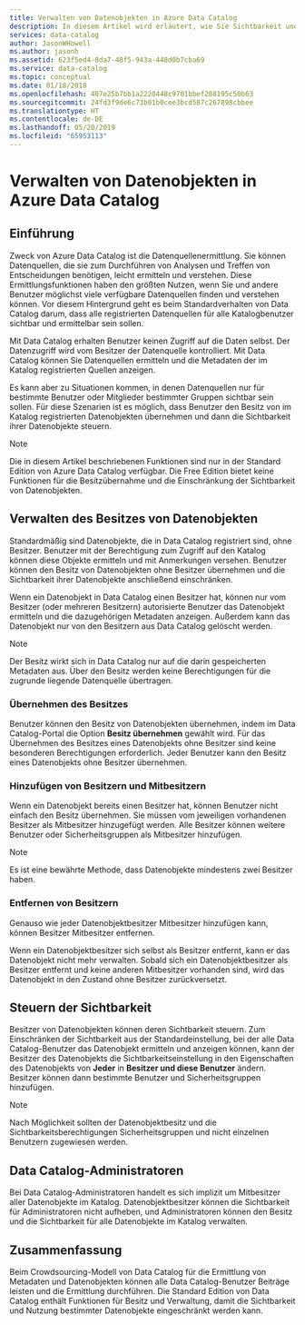```yaml
---
title: Verwalten von Datenobjekten in Azure Data Catalog
description: In diesem Artikel wird erläutert, wie Sie Sichtbarkeit und Besitz von Datenobjekten steuern, die in Azure Data Catalog registriert sind.
services: data-catalog
author: JasonWHowell
ms.author: jasonh
ms.assetid: 623f5ed4-8da7-48f5-943a-448d0b7cba69
ms.service: data-catalog
ms.topic: conceptual
ms.date: 01/18/2018
ms.openlocfilehash: 407e25b7bb1a2220448c9701bbef208195c50b63
ms.sourcegitcommit: 24fd3f9de6c73b01b0cee3bcd587c267898cbbee
ms.translationtype: HT
ms.contentlocale: de-DE
ms.lasthandoff: 05/20/2019
ms.locfileid: "65953113"
---
```

# <a name="manage-data-assets-in-azure-data-catalog"></a>Verwalten von Datenobjekten in Azure Data Catalog
## <a name="introduction"></a>Einführung
Zweck von Azure Data Catalog ist die Datenquellenermittlung. Sie können Datenquellen, die sie zum Durchführen von Analysen und Treffen von Entscheidungen benötigen, leicht ermitteln und verstehen. Diese Ermittlungsfunktionen haben den größten Nutzen, wenn Sie und andere Benutzer möglichst viele verfügbare Datenquellen finden und verstehen können. Vor diesem Hintergrund geht es beim Standardverhalten von Data Catalog darum, dass alle registrierten Datenquellen für alle Katalogbenutzer sichtbar und ermittelbar sein sollen.

Mit Data Catalog erhalten Benutzer keinen Zugriff auf die Daten selbst. Der Datenzugriff wird vom Besitzer der Datenquelle kontrolliert. Mit Data Catalog können Sie Datenquellen ermitteln und die Metadaten der im Katalog registrierten Quellen anzeigen.

Es kann aber zu Situationen kommen, in denen Datenquellen nur für bestimmte Benutzer oder Mitglieder bestimmter Gruppen sichtbar sein sollen. Für diese Szenarien ist es möglich, dass Benutzer den Besitz von im Katalog registrierten Datenobjekten übernehmen und dann die Sichtbarkeit ihrer Datenobjekte steuern.

> [!NOTE]
> Die in diesem Artikel beschriebenen Funktionen sind nur in der Standard Edition von Azure Data Catalog verfügbar. Die Free Edition bietet keine Funktionen für die Besitzübernahme und die Einschränkung der Sichtbarkeit von Datenobjekten.
>
>

## <a name="manage-ownership-of-data-assets"></a>Verwalten des Besitzes von Datenobjekten
Standardmäßig sind Datenobjekte, die in Data Catalog registriert sind, ohne Besitzer. Benutzer mit der Berechtigung zum Zugriff auf den Katalog können diese Objekte ermitteln und mit Anmerkungen versehen. Benutzer können den Besitz von Datenobjekten ohne Besitzer übernehmen und die Sichtbarkeit ihrer Datenobjekte anschließend einschränken.

Wenn ein Datenobjekt in Data Catalog einen Besitzer hat, können nur vom Besitzer (oder mehreren Besitzern) autorisierte Benutzer das Datenobjekt ermitteln und die dazugehörigen Metadaten anzeigen. Außerdem kann das Datenobjekt nur von den Besitzern aus Data Catalog gelöscht werden.

> [!NOTE]
> Der Besitz wirkt sich in Data Catalog nur auf die darin gespeicherten Metadaten aus. Über den Besitz werden keine Berechtigungen für die zugrunde liegende Datenquelle übertragen.
>
>

### <a name="take-ownership"></a>Übernehmen des Besitzes
Benutzer können den Besitz von Datenobjekten übernehmen, indem im Data Catalog-Portal die Option **Besitz übernehmen** gewählt wird. Für das Übernehmen des Besitzes eines Datenobjekts ohne Besitzer sind keine besonderen Berechtigungen erforderlich. Jeder Benutzer kann den Besitz eines Datenobjekts ohne Besitzer übernehmen.

### <a name="add-owners-and-co-owners"></a>Hinzufügen von Besitzern und Mitbesitzern
Wenn ein Datenobjekt bereits einen Besitzer hat, können Benutzer nicht einfach den Besitz übernehmen. Sie müssen vom jeweiligen vorhandenen Besitzer als Mitbesitzer hinzugefügt werden. Alle Besitzer können weitere Benutzer oder Sicherheitsgruppen als Mitbesitzer hinzufügen.

> [!NOTE]
> Es ist eine bewährte Methode, dass Datenobjekte mindestens zwei Besitzer haben.
>
>

### <a name="remove-owners"></a>Entfernen von Besitzern
Genauso wie jeder Datenobjektbesitzer Mitbesitzer hinzufügen kann, können Besitzer Mitbesitzer entfernen.

Wenn ein Datenobjektbesitzer sich selbst als Besitzer entfernt, kann er das Datenobjekt nicht mehr verwalten. Sobald sich ein Datenobjektbesitzer als Besitzer entfernt und keine anderen Mitbesitzer vorhanden sind, wird das Datenobjekt in den Zustand ohne Besitzer zurückversetzt.

## <a name="control-visibility"></a>Steuern der Sichtbarkeit
Besitzer von Datenobjekten können deren Sichtbarkeit steuern. Zum Einschränken der Sichtbarkeit aus der Standardeinstellung, bei der alle Data Catalog-Benutzer das Datenobjekt ermitteln und anzeigen können, kann der Besitzer des Datenobjekts die Sichtbarkeitseinstellung in den Eigenschaften des Datenobjekts von **Jeder** in **Besitzer und diese Benutzer** ändern. Besitzer können dann bestimmte Benutzer und Sicherheitsgruppen hinzufügen.

> [!NOTE]
> Nach Möglichkeit sollten der Datenobjektbesitz und die Sichtbarkeitsberechtigungen Sicherheitsgruppen und nicht einzelnen Benutzern zugewiesen werden.
>
>

## <a name="catalog-administrators"></a>Data Catalog-Administratoren
Bei Data Catalog-Administratoren handelt es sich implizit um Mitbesitzer aller Datenobjekte im Katalog. Datenobjektbesitzer können die Sichtbarkeit für Administratoren nicht aufheben, und Administratoren können den Besitz und die Sichtbarkeit für alle Datenobjekte im Katalog verwalten.

## <a name="summary"></a>Zusammenfassung
Beim Crowdsourcing-Modell von Data Catalog für die Ermittlung von Metadaten und Datenobjekten können alle Data Catalog-Benutzer Beiträge leisten und die Ermittlung durchführen. Die Standard Edition von Data Catalog enthält Funktionen für Besitz und Verwaltung, damit die Sichtbarkeit und Nutzung bestimmter Datenobjekte eingeschränkt werden kann.
